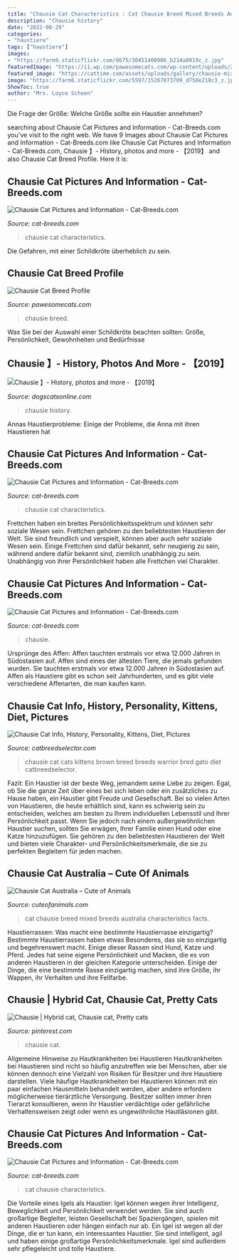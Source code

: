 ```yaml
---
title: "Chausie Cat Characteristics : Cat Chausie Breed Mixed Breeds Australia Characteristics Facts"
description: "Chausie history"
date: "2022-08-29"
categories:
- "haustiere"
tags: ["haustiere"]
images:
- "https://farm9.staticflickr.com/8675/30451400906_b214a0919c_z.jpg"
featuredImage: "https://i1.wp.com/pawesomecats.com/wp-content/uploads/2015/06/Chausie-cat.jpg?fit=740%2C529&amp;ssl=1"
featured_image: "https://cattime.com/assets/uploads/gallery/chausie-mixed-cat-breed-pictures/chausie-mixed-cat-breed-pictures-5.jpg"
image: "https://farm6.staticflickr.com/5597/15267873709_d758e218c3_z.jpg"
ShowToc: true
author: "Mrs. Loyce Schoen"
---
```



Die Frage der Größe: Welche Größe sollte ein Haustier annehmen?

	

		
searching about Chausie Cat Pictures and Information - Cat-Breeds.com you've visit to the right web. We have 9 Images about Chausie Cat Pictures and Information - Cat-Breeds.com like Chausie Cat Pictures and Information - Cat-Breeds.com, Chausie 】- History, photos and more - 【2019】 and also Chausie Cat Breed Profile. Here it is:
		
    
## Chausie Cat Pictures And Information - Cat-Breeds.com

<img loading=lazy src="https://farm9.staticflickr.com/8675/30451400906_b214a0919c_z.jpg" onerror="this.onerror=null;this.src='https://tse2.mm.bing.net/th?id=OIP.DS3RFHDoqcb2dG3akXkuTwHaEc&amp;pid=15.1';" alt="Chausie Cat Pictures and Information - Cat-Breeds.com">

_Source: cat-breeds.com_

>chausie cat characteristics. 

	

Die Gefahren, mit einer Schildkröte überheblich zu sein.

    
## Chausie Cat Breed Profile

<img loading=lazy src="https://i1.wp.com/pawesomecats.com/wp-content/uploads/2015/06/Chausie-cat.jpg?fit=740%2C529&amp;ssl=1" onerror="this.onerror=null;this.src='https://tse2.mm.bing.net/th?id=OIP.nwjsmYJEDwmgvOmeRPvXpQHaFS&amp;pid=15.1';" alt="Chausie Cat Breed Profile">

_Source: pawesomecats.com_

>chausie breed. 

	

Was Sie bei der Auswahl einer Schildkröte beachten sollten: Größe, Persönlichkeit, Gewohnheiten und Bedürfnisse

    
## Chausie 】- History, Photos And More - 【2019】

<img loading=lazy src="https://dogscatsonline.com/wp-content/uploads/2019/11/chausie2.jpg" onerror="this.onerror=null;this.src='https://tse2.mm.bing.net/th?id=OIP.gy7xqDFuEbOt7GRHvEyduwHaE1&amp;pid=15.1';" alt="Chausie 】- History, photos and more - 【2019】">

_Source: dogscatsonline.com_

>chausie history. 

	

Annas Haustierprobleme: Einige der Probleme, die Anna mit ihren Haustieren hat

    
## Chausie Cat Pictures And Information - Cat-Breeds.com

<img loading=lazy src="https://farm6.staticflickr.com/5597/15267873709_d758e218c3_z.jpg" onerror="this.onerror=null;this.src='https://tse4.mm.bing.net/th?id=OIP.TxbiIBF-dj1rtHchB2wGtgHaE7&amp;pid=15.1';" alt="Chausie Cat Pictures and Information - Cat-Breeds.com">

_Source: cat-breeds.com_

>chausie cat characteristics. 

	

Frettchen haben ein breites Persönlichkeitsspektrum und können sehr soziale Wesen sein.
Frettchen gehören zu den beliebtesten Haustieren der Welt. Sie sind freundlich und verspielt, können aber auch sehr soziale Wesen sein. Einige Frettchen sind dafür bekannt, sehr neugierig zu sein, während andere dafür bekannt sind, ziemlich unabhängig zu sein. Unabhängig von ihrer Persönlichkeit haben alle Frettchen viel Charakter.

    
## Chausie Cat Pictures And Information - Cat-Breeds.com

<img loading=lazy src="https://live.staticflickr.com/65535/48622263538_c4ce135b52_z.jpg" onerror="this.onerror=null;this.src='https://tse3.mm.bing.net/th?id=OIP.wDFqymqMhO81oAXzZJ6HjwHaFg&amp;pid=15.1';" alt="Chausie Cat Pictures and Information - Cat-Breeds.com">

_Source: cat-breeds.com_

>chausie. 

	

Ursprünge des Affen: Affen tauchten erstmals vor etwa 12.000 Jahren in Südostasien auf.
Affen sind eines der ältesten Tiere, die jemals gefunden wurden. Sie tauchten erstmals vor etwa 12.000 Jahren in Südostasien auf. Affen als Haustiere gibt es schon seit Jahrhunderten, und es gibt viele verschiedene Affenarten, die man kaufen kann.

    
## Chausie Cat Info, History, Personality, Kittens, Diet, Pictures

<img loading=lazy src="http://www.catbreedselector.com/wp-content/uploads/2015/05/Chausie-Cat.jpg" onerror="this.onerror=null;this.src='https://tse3.mm.bing.net/th?id=OIP.E2LMwBrAc77mA7K2g2RE1AHaE6&amp;pid=15.1';" alt="Chausie Cat Info, History, Personality, Kittens, Diet, Pictures">

_Source: catbreedselector.com_

>chausie cat cats kittens brown breed breeds warrior bred gato diet catbreedselector. 

	

Fazit:
Ein Haustier ist der beste Weg, jemandem seine Liebe zu zeigen. Egal, ob Sie die ganze Zeit über eines bei sich leben oder ein zusätzliches zu Hause haben, ein Haustier gibt Freude und Gesellschaft. Bei so vielen Arten von Haustieren, die heute erhältlich sind, kann es schwierig sein zu entscheiden, welches am besten zu Ihrem individuellen Lebensstil und Ihrer Persönlichkeit passt. Wenn Sie jedoch nach einem außergewöhnlichen Haustier suchen, sollten Sie erwägen, Ihrer Familie einen Hund oder eine Katze hinzuzufügen. Sie gehören zu den beliebtesten Haustieren der Welt und bieten viele Charakter- und Persönlichkeitsmerkmale, die sie zu perfekten Begleitern für jeden machen.

    
## Chausie Cat Australia – Cute Of Animals

<img loading=lazy src="https://cattime.com/assets/uploads/gallery/chausie-mixed-cat-breed-pictures/chausie-mixed-cat-breed-pictures-5.jpg" onerror="this.onerror=null;this.src='https://tse2.mm.bing.net/th?id=OIP.vg0DAt8FvdGchRurNi-xBQHaE6&amp;pid=15.1';" alt="Chausie Cat Australia – Cute of Animals">

_Source: cuteofanimals.com_

>cat chausie breed mixed breeds australia characteristics facts. 

	

Haustierrassen: Was macht eine bestimmte Haustierrasse einzigartig?
Bestimmte Haustierrassen haben etwas Besonderes, das sie so einzigartig und begehrenswert macht. Einige dieser Rassen sind Hund, Katze und Pferd. Jedes hat seine eigene Persönlichkeit und Macken, die es von anderen Haustieren in der gleichen Kategorie unterscheiden. Einige der Dinge, die eine bestimmte Rasse einzigartig machen, sind ihre Größe, ihr Wappen, ihr Verhalten und ihre Fellfarbe.

    
## Chausie | Hybrid Cat, Chausie Cat, Pretty Cats

<img loading=lazy src="https://i.pinimg.com/736x/bb/78/57/bb7857c1c6db0e3bf98dd560524afda2--chausie-cat-animals.jpg" onerror="this.onerror=null;this.src='https://tse3.mm.bing.net/th?id=OIP.a_NE3z2lrJCBp3t3Ht3SRwAAAA&amp;pid=15.1';" alt="Chausie | Hybrid cat, Chausie cat, Pretty cats">

_Source: pinterest.com_

>chausie cat. 

	

Allgemeine Hinweise zu Hautkrankheiten bei Haustieren
Hautkrankheiten bei Haustieren sind nicht so häufig anzutreffen wie bei Menschen, aber sie können dennoch eine Vielzahl von Risiken für Besitzer und ihre Haustiere darstellen. Viele häufige Hautkrankheiten bei Haustieren können mit ein paar einfachen Hausmitteln behandelt werden, aber andere erfordern möglicherweise tierärztliche Versorgung. Besitzer sollten immer ihren Tierarzt konsultieren, wenn ihr Haustier verdächtige oder gefährliche Verhaltensweisen zeigt oder wenn es ungewöhnliche Hautläsionen gibt.

    
## Chausie Cat Pictures And Information - Cat-Breeds.com

<img loading=lazy src="https://farm8.staticflickr.com/7648/16901089721_34efe5dec2_z.jpg" onerror="this.onerror=null;this.src='https://tse3.mm.bing.net/th?id=OIP.rsoWqMGZcCqOJWtuhJeAmgHaE_&amp;pid=15.1';" alt="Chausie Cat Pictures and Information - Cat-Breeds.com">

_Source: cat-breeds.com_

>cat chausie characteristics. 

	

Die Vorteile eines Igels als Haustier: Igel können wegen ihrer Intelligenz, Beweglichkeit und Persönlichkeit verwendet werden. Sie sind auch großartige Begleiter, leisten Gesellschaft bei Spaziergängen, spielen mit anderen Haustieren oder hängen einfach nur ab.
Ein Igel ist wegen all der Dinge, die er tun kann, ein interessantes Haustier. Sie sind intelligent, agil und haben einige großartige Persönlichkeitsmerkmale. Igel sind außerdem sehr pflegeleicht und tolle Haustiere.

